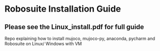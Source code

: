 # Robosuite Installation Guide
## Please see the **Linux_install.pdf** for full guide
Repo explaining how to install mujoco, mujoco-py, anaconda, pycharm and Robosuite on Linux/ Windows with VM
